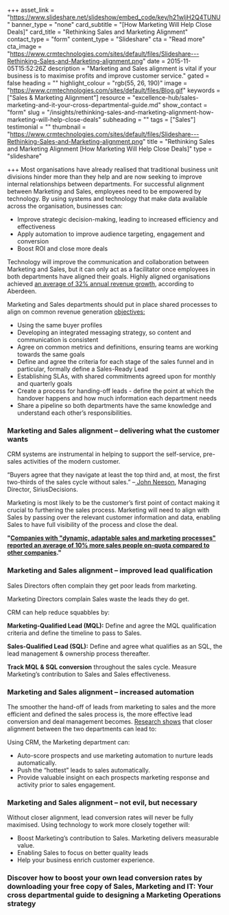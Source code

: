 +++
asset_link = "https://www.slideshare.net/slideshow/embed_code/key/h21wljH2Q4TUNU"
banner_type = "none"
card_subtitle = "[How Marketing Will Help Close Deals]"
card_title = "Rethinking Sales and Marketing Alignment"
contact_type = "form"
content_type = "Slideshare"
cta = "Read more"
cta_image = "https://www.crmtechnologies.com/sites/default/files/Slideshare---Rethinking-Sales-and-Marketing-alignment.png"
date = 2015-11-05T15:52:26Z
description = "Marketing and Sales alignment is vital if your business is to maximise profits and improve customer service."
gated = false
heading = ""
highlight_colour = "rgb(55, 26, 190)"
image = "https://www.crmtechnologies.com/sites/default/files/Blog.gif"
keywords = ["Sales & Marketing Alignment"]
resource = "excellence-hub/sales-marketing-and-it-your-cross-departmental-guide.md"
show_contact = "form"
slug = "/insights/rethinking-sales-and-marketing-alignment-how-marketing-will-help-close-deals"
subheading = ""
tags = ["Sales"]
testimonial = ""
thumbnail = "https://www.crmtechnologies.com/sites/default/files/Slideshare---Rethinking-Sales-and-Marketing-alignment.png"
title = "Rethinking Sales and Marketing Alignment  [How Marketing Will Help Close Deals]"
type = "slideshare"

+++
Most organisations have already realised that traditional business unit divisions hinder more than they help and are now seeking to improve internal relationships between departments. For successful alignment between Marketing and Sales, employees need to be empowered by technology. By using systems and technology that make data available across the organisation, businesses can:

* Improve strategic decision-making, leading to increased efficiency and effectiveness
* Apply automation to improve audience targeting, engagement and conversion
* Boost ROI and close more deals

Technology will improve the communication and collaboration between Marketing and Sales, but it can only act as a facilitator once employees in both departments have aligned their goals. Highly aligned organisations achieved [an average of 32% annual revenue growth](https://www.act-on.com/whitepaper/introduction-to-sales-and-marketing-alignment/), according to Aberdeen.

Marketing and Sales departments should put in place shared processes to align on common revenue generation [objectives:](https://www.act-on.com/whitepaper/introduction-to-sales-and-marketing-alignment/)

* Using the same buyer profiles
* Developing an integrated messaging strategy, so content and communication is consistent
* Agree on common metrics and definitions, ensuring teams are working towards the same goals
* Define and agree the criteria for each stage of the sales funnel and in particular, formally define a Sales-Ready Lead
* Establishing SLAs, with shared commitments agreed upon for monthly and quarterly goals
* Create a process for handing-off leads - define the point at which the handover happens and how much information each department needs
* Share a pipeline so both departments have the same knowledge and understand each other’s responsibilities.

### Marketing and Sales alignment – delivering what the customer wants

CRM systems are instrumental in helping to support the self-service, pre-sales activities of the modern customer.

“Buyers agree that they navigate at least the top third and, at most, the first two-thirds of the sales cycle without sales.” –[ John Neeson](https://www.siriusdecisions.com/Blog/2013/Jun/Sales-to-Marketing-I-Need-Help-With-the-Buyers-Journey.aspx), Managing Director, SiriusDecisions.

Marketing is most likely to be the customer’s first point of contact making it crucial to furthering the sales process. Marketing will need to align with Sales by passing over the relevant customer information and data, enabling Sales to have full visibility of the process and close the deal.

**"**[**Companies with "dynamic, adaptable sales and marketing processes" reported an average of 10% more sales people on-quota compared to other companies**](https://www.act-on.com/whitepaper/introduction-to-sales-and-marketing-alignment/)**."**

### Marketing and Sales alignment – improved lead qualification

Sales Directors often complain they get poor leads from marketing.

Marketing Directors complain Sales waste the leads they do get.

CRM can help reduce squabbles by:

**Marketing-Qualified Lead (MQL):** Define and agree the MQL qualification criteria and define the timeline to pass to Sales.

**Sales-Qualified Lead (SQL):** Define and agree what qualifies as an SQL, the lead management & ownership process thereafter.

**Track MQL & SQL conversion** throughout the sales cycle. Measure Marketing’s contribution to Sales and Sales effectiveness.

### Marketing and Sales alignment – increased automation

The smoother the hand-off of leads from marketing to sales and the more efficient and defined the sales process is, the more effective lead conversion and deal management becomes. [Research shows](http://uk.marketo.com/reports/2013-sales-and-marketing-alignment-study/) that closer alignment between the two departments can lead to:

Using CRM, the Marketing department can:

* Auto-score prospects and use marketing automation to nurture leads automatically.
* Push the “hottest” leads to sales automatically.
* Provide valuable insight on each prospects marketing response and activity prior to sales engagement.

### Marketing and Sales alignment – not evil, but necessary

Without closer alignment, lead conversion rates will never be fully maximised. Using technology to work more closely together will:

* Boost Marketing’s contribution to Sales. Marketing delivers measurable value.
* Enabling Sales to focus on better quality leads
* Help your business enrich customer experience.

### Discover how to boost your own lead conversion rates by downloading your free copy of Sales, Marketing and IT: Your cross departmental guide to designing a Marketing Operations strategy